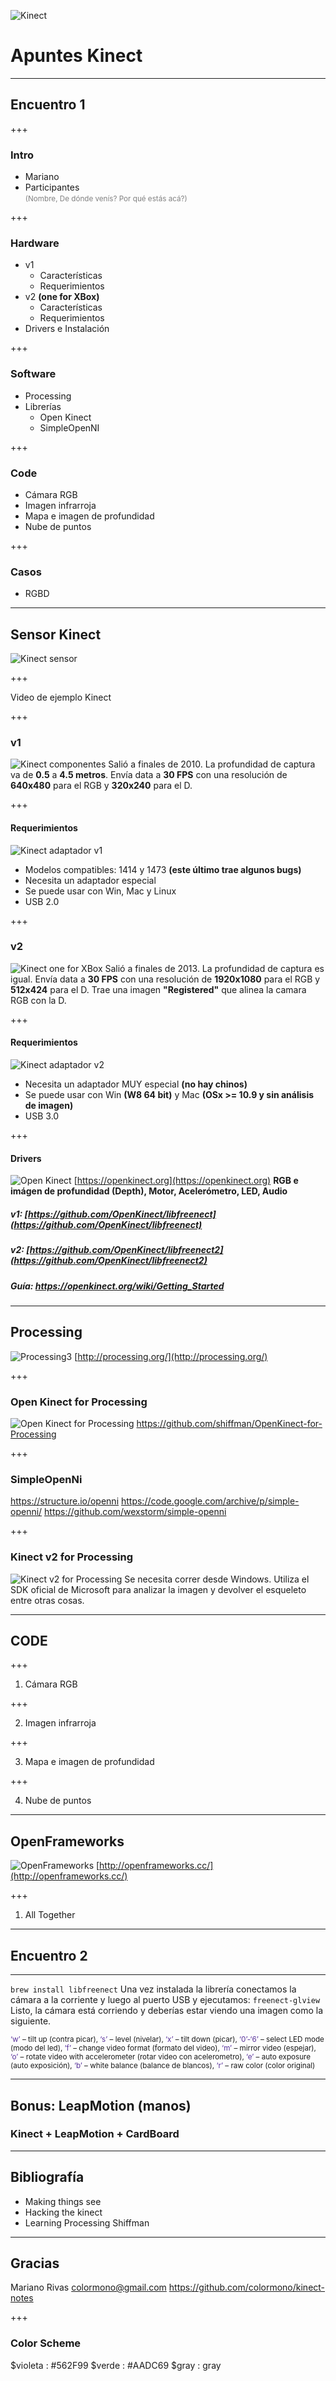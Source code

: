 ![Kinect](assets/images/kinectp-640x353.jpg)
# Apuntes Kinect


---

## Encuentro 1

+++ 

### Intro
- Mariano
- Participantes <br><small style="color:gray;">(Nombre, De dónde venís? Por qué estás acá?)</small>

+++

### Hardware
- v1
    - Características
    - Requerimientos
- v2 __(one for XBox)__
    - Características
    - Requerimientos
- Drivers e Instalación

+++

### Software
- Processing
- Librerías
    - Open Kinect
    - SimpleOpenNI

+++

### Code
- Cámara RGB
- Imagen infrarroja
- Mapa e imagen de profundidad
- Nube de puntos

+++

### Casos
- RGBD


---

## Sensor Kinect

![Kinect sensor](assets/images/sensor-kinect.png)

+++

Video de ejemplo Kinect

+++

### v1

![Kinect componentes](assets/images/kinect-interior.png)
Salió a finales de 2010. 
La profundidad de captura va de **0.5** a **4.5 metros**.
Envía data a **30 FPS** con una resolución de **640x480** para el RGB y **320x240** para el D.

+++

#### Requerimientos
![Kinect adaptador v1](assets/images/adaptador-v1.jpg)
- Modelos compatibles: 1414 y 1473 __(este último trae algunos bugs)__
- Necesita un adaptador especial
- Se puede usar con Win, Mac y Linux
- USB 2.0

+++

### v2

![Kinect one for XBox](assets/images/kinect-one.png)
Salió a finales de 2013. La profundidad de captura es igual.
Envía data a **30 FPS** con una resolución de **1920x1080** para el RGB y **512x424** para el D.
Trae una imagen __"Registered"__ que alinea la camara RGB con la D.

+++

#### Requerimientos
![Kinect adaptador v2](assets/images/adaptador-v2-alt.jpg)
- Necesita un adaptador MUY especial __(no hay chinos)__
- Se puede usar con Win __(W8 64 bit)__ y Mac __(OSx >= 10.9 y sin análisis de imagen)__
- USB 3.0

+++

#### Drivers

![Open Kinect](assets/images/logo-openkinect.png)
[https://openkinect.org](https://openkinect.org)
__RGB e imágen de profundidad (Depth), Motor, Acelerómetro, LED, Audio__

##### v1: [https://github.com/OpenKinect/libfreenect](https://github.com/OpenKinect/libfreenect)
##### v2: [https://github.com/OpenKinect/libfreenect2](https://github.com/OpenKinect/libfreenect2)
##### Guía: https://openkinect.org/wiki/Getting_Started


---

## Processing
![Processing3](assets/images/processing3-logo.png)
[http://processing.org/](http://processing.org/)

+++

### Open Kinect for Processing
![Open Kinect for Processing](assets/images/openkinect.jpg)
https://github.com/shiffman/OpenKinect-for-Processing

+++

### SimpleOpenNi
https://structure.io/openni
https://code.google.com/archive/p/simple-openni/
https://github.com/wexstorm/simple-openni

+++

### Kinect v2 for Processing
![Kinect v2 for Processing](assets/images/openkinect.jpg)
Se necesita correr desde Windows.
Utiliza el SDK oficial de Microsoft para analizar la imagen y devolver el esqueleto entre otras cosas.


---

## CODE

+++

1. Cámara RGB

+++

2. Imagen infrarroja

+++

3. Mapa e imagen de profundidad

+++

4. Nube de puntos


---

## OpenFrameworks
![OpenFrameworks](assets/images/of-logo.png)
[http://openframeworks.cc/](http://openframeworks.cc/)

+++

1. All Together

---

## Encuentro 2

---

`brew install libfreenect`
Una vez instalada la librería conectamos la cámara a la corriente y luego al puerto USB y ejecutamos:
`freenect-glview`
Listo, la cámara está corriendo y  deberías estar viendo una imagen como la siguiente.

<small>
    <span style="color: #562F99">‘w’</span> – tilt up (contra picar),
    <span style="color: #562F99">‘s’</span> – level (nivelar),
    <span style="color: #562F99">‘x’</span> – tilt down (picar),
    <span style="color: #562F99">‘0’-‘6’</span> – select LED mode (modo del led),
    <span style="color: #562F99">‘f’</span> – change video format (formato del video),
    <span style="color: #562F99">‘m’</span> – mirror video (espejar),
    <span style="color: #562F99">‘o’</span> – rotate video with accelerometer (rotar video con acelerometro),
    <span style="color: #562F99">‘e’</span> – auto exposure (auto exposición),
    <span style="color: #562F99">‘b’</span> – white balance (balance de blancos),
    <span style="color: #562F99">‘r’</span> – raw color (color original)
</small>

---

## Bonus: LeapMotion (manos)
### Kinect + LeapMotion + CardBoard

---

## Bibliografía
- Making things see
- Hacking the kinect
- Learning Processing Shiffman

---

## Gracias

Mariano Rivas
<span style="color: gray">colormono@gmail.com</span>
<span style="color: gray">https://github.com/colormono/kinect-notes</span>

+++

### Color Scheme

$violeta : #562F99
$verde : #AADC69
$gray : gray

